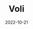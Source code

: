 ---
slug: "voli"
date: "2022-10-21"
title: "Voli"
tm: "21 Oktober 2022"
contact: "Amelia Jevenie Kho (0816888711), Id Line: ameliajevenie|George Christian Ali (085624835188), Id Line: georgeali"
scoreboard: True
---
